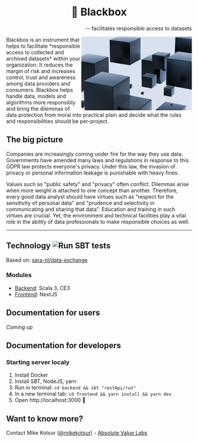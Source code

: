<h1 align="center">🔲 Blackbox</h1>
 <p align="right">-- facilitates responsible access to datasets</p>
 
 <img align="right" height="200" src="./docs/img/black-boxes.jpg" title="Black Boxes" alt="Black Boxes">
 
<p>
Blackbox is an instrument that helps to facilitate *responsible access to collected and archived datasets* within your organization. It reduces the margin of risk and increases control, trust and awareness among data providers and consumers. Blackbox helps handle data, models and algorithms more responsibly and bring the dilemmas of data protection from moral into practical plain and decide what the rules and responsibilities should be per-project.
</p>

## The big picture

<p>
Companies are increasingly coming under fire for the way they use data. Governments have amended many laws and regulations in response to this. GDPR law protects everyone's privacy. Under this law, the invasion of privacy or personal information leakage is punishable with heavy fines.
</p>

<p>
Values ​​such as "public safety" and "privacy" often conflict. Dilemmas arise when more weight is attached to one concept than another. Therefore, every good data analyst should have virtues such as "respect for the sensitivity of personal data" and "prudence and selectivity in communicating and sharing that data". Education and training in such virtues are crucial. Yet, the environment and technical facilities play a vital role in the ability of data professionals to make responsible choices as well.
</p>
<hr/>



## Technology ![Run SBT tests](https://github.com/mkotsur/blackbox/actions/workflows/run-sbt-test.yml/badge.svg)

Based on: [sara-nl/data-exchange](https://github.com/sara-nl/data-exchange)

### Modules

* [Backend](./backend/): Scala 3, CE3
* [Frontend](./frontend/): NextJS


## Documentation for users

*Coming up*

## Documentation for developers


### Starting server localy

1. Install Docker
2. Install SBT, NodeJS, yarn
3. Run in terminal: `cd backend && sbt "restApi/run"`
4. In a new terminal tab: `cd frontend && yarn install && yarn dev`
5. Open http://localhost:3000 🎉


## Want to know more?

Contact Mike Kotsur ([@mikekotsur](http://twitter.com/mikekotsur)) - [Absolute Value Labs](https://absolutevalue.nl)
